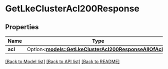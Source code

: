 # GetLkeClusterAcl200Response

## Properties

Name | Type | Description | Notes
------------ | ------------- | ------------- | -------------
**acl** | Option<[**models::GetLkeClusterAcl200ResponseAllOfAcl1**](get_lke_cluster_acl_200_response_allOf_acl_1.md)> |  | [optional]

[[Back to Model list]](../README.md#documentation-for-models) [[Back to API list]](../README.md#documentation-for-api-endpoints) [[Back to README]](../README.md)


